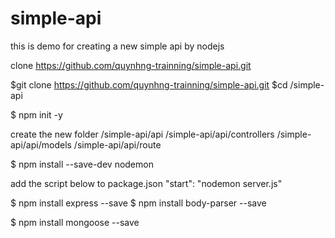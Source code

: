 # simple-api
this is demo for creating a new simple api by nodejs


clone https://github.com/quynhng-trainning/simple-api.git

$git clone https://github.com/quynhng-trainning/simple-api.git
$cd /simple-api

$ npm init -y

create the new folder
/simple-api/api
/simple-api/api/controllers
/simple-api/api/models
/simple-api/api/route 

$ npm install --save-dev nodemon

add the script below to package.json
"start": "nodemon server.js"

$ npm install express --save
$ npm install body-parser --save

$ npm install mongoose --save

